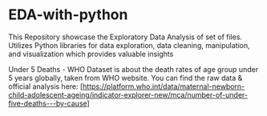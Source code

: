 # EDA-with-python

This Repository showcase the Exploratory Data Analysis of set of files. Utilizes Python libraries for data exploration, data cleaning, manipulation, and visualization which provides valuable insights

Under 5 Deaths - WHO Dataset is about the death rates of age group under 5 years globally, taken from WHO website. You can find the raw data & official analysis here: [https://platform.who.int/data/maternal-newborn-child-adolescent-ageing/indicator-explorer-new/mca/number-of-under-five-deaths---by-cause]
